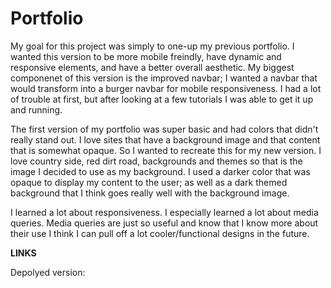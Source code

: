 # Portfolio

My goal for this project was simply to one-up my previous portfolio. I wanted this version to be more mobile freindly, have dynamic and responsive elements, and have a better overall aesthetic. My biggest componenet of this version is the improved navbar; I wanted a navbar that would transform into a burger navbar for mobile responsiveness. I had a lot of trouble at first, but after looking at a few tutorials I was able to get it up and running.

The first version of my portfolio was super basic and had colors that didn't really stand out. I love sites that have a background image and that content that is somewhat opaque. So I wanted to recreate this for my new version. I love country side, red dirt road, backgrounds and themes so that is the image I decided to use as my background. I used a darker color that was opaque to display my content to the user; as well as a dark themed background that I think goes really well with the background image.

I learned a lot about responsiveness. I especially learned a lot about media queries. Media queries are just so useful and know that I know more about their use I think I can pull off a lot cooler/functional designs in the future.

__LINKS__

Depolyed version: 
